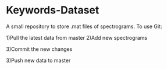 # Keywords-Dataset
A small repository to store .mat files of spectrograms.
To use Git:

1)Pull the latest data from master
2)Add new spectrograms

3)Commit the new changes

3)Push new data to master
